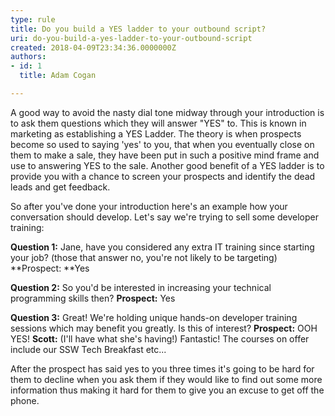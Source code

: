 ```yaml
---
type: rule
title: Do you build a YES ladder to your outbound script?
uri: do-you-build-a-yes-ladder-to-your-outbound-script
created: 2018-04-09T23:34:36.0000000Z
authors:
- id: 1
  title: Adam Cogan

---
```


A good way to avoid the nasty dial tone midway through your introduction is to ask them questions which they will answer "YES" to. This is known in marketing as establishing a YES Ladder. The theory is when prospects become so used to saying 'yes' to you, that when you eventually close on them to make a sale, they have been put in such a positive mind frame and use to answering YES to the sale. Another good benefit of a YES ladder is to provide you with a chance to screen your prospects and identify the dead leads and get feedback.
 
So after you've done your introduction here's an example how your conversation should develop. Let's say we're trying to sell some developer training:

**Question 1:** Jane, have you considered any extra IT training since starting your job? (those that answer no, you're not likely to be targeting)
**Prospect: **Yes

**Question 2:** So you'd be interested in increasing your technical programming skills then?
**Prospect:** Yes

**Question 3:** Great! We're holding unique hands-on developer training sessions which may benefit you greatly. Is this of interest?
**Prospect:** OOH YES! 
**Scott:** (I'll have what she's having!) Fantastic! The courses on offer include our SSW Tech Breakfast etc...

After the prospect has said yes to you three times it's going to be hard for them to decline when you ask them if they would like to find out some more information thus making it hard for them to give you an excuse to get off the phone.

